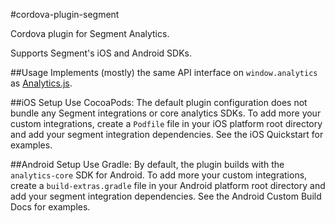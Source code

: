 #cordova-plugin-segment

Cordova plugin for Segment Analytics.

Supports Segment's iOS and Android SDKs.

##Usage
Implements (mostly) the same API interface on `window.analytics` as [Analytics.js][].

##iOS Setup
Use CocoaPods:
The default plugin configuration does not bundle any Segment integrations or core analytics SDKs.
To add more your custom integrations, create a `Podfile` file in your iOS platform root directory and add your segment integration dependencies. See the iOS Quickstart for examples.

##Android Setup
Use Gradle:
By default, the plugin builds with the `analytics-core` SDK for Android.
To add more your custom integrations, create a `build-extras.gradle` file in your Android platform root directory and add your segment integration dependencies. See the Android Custom Build Docs for examples.

[Analytics.js]: https://segment.io/docs/libraries/analytics.js
[iOS Quickstart]: https://segment.com/docs/libraries/ios/quickstart/
[Android Custom Build Docs]: https://segment.com/docs/libraries/android/#custom-builds